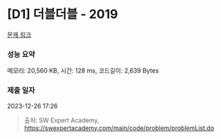 # [D1] 더블더블 - 2019 

[문제 링크](https://swexpertacademy.com/main/code/problem/problemDetail.do?contestProbId=AV5QDEX6AqwDFAUq) 

### 성능 요약

메모리: 20,560 KB, 시간: 128 ms, 코드길이: 2,639 Bytes

### 제출 일자

2023-12-26 17:26



> 출처: SW Expert Academy, https://swexpertacademy.com/main/code/problem/problemList.do